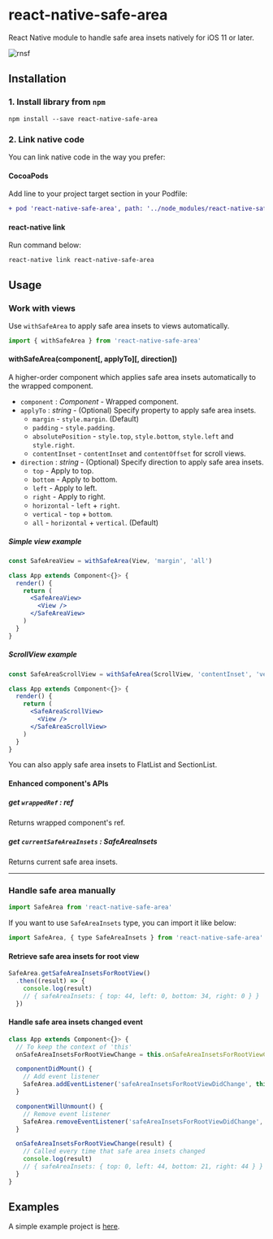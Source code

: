 # react-native-safe-area

React Native module to handle safe area insets natively for iOS 11 or later.

![rnsf](https://user-images.githubusercontent.com/143255/40108466-e64b18d8-5935-11e8-992d-7fa7a636d129.gif)

## Installation

### 1. Install library from `npm`

```shell
npm install --save react-native-safe-area
```

### 2. Link native code

You can link native code in the way you prefer:

#### CocoaPods

Add line to your project target section in your Podfile:

```diff
+ pod 'react-native-safe-area', path: '../node_modules/react-native-safe-area'
```

#### react-native link

Run command below:

```shell
react-native link react-native-safe-area
```

## Usage

### Work with views

Use `withSafeArea` to apply safe area insets to views automatically.

```jsx
import { withSafeArea } from 'react-native-safe-area'
```

#### withSafeArea(component[, applyTo][, direction])

A higher-order component which applies safe area insets automatically to the wrapped component.

- `component` : *Component* - Wrapped component.
- `applyTo` : *string* - (Optional) Specify property to apply safe area insets.
    - `margin` - `style.margin`. (Default)
    - `padding` - `style.padding`.
    - `absolutePosition` - `style.top`, `style.bottom`, `style.left` and `style.right`.
    - `contentInset` - `contentInset` and `contentOffset` for scroll views.
- `direction` : *string* - (Optional) Specify direction to apply safe area insets.
    - `top` - Apply to top.
    - `bottom` - Apply to bottom.
    - `left` - Apply to left.
    - `right` - Apply to right.
    - `horizontal` - `left` + `right`.
    - `vertical` - `top` + `bottom`.
    - `all` - `horizontal` + `vertical`. (Default)

##### Simple view example

```jsx
const SafeAreaView = withSafeArea(View, 'margin', 'all')

class App extends Component<{}> {
  render() {
    return (
      <SafeAreaView>
        <View />
      </SafeAreaView>
    )
  }
}
```

##### ScrollView example

```jsx
const SafeAreaScrollView = withSafeArea(ScrollView, 'contentInset', 'vertical')

class App extends Component<{}> {
  render() {
    return (
      <SafeAreaScrollView>
        <View />
      </SafeAreaScrollView>
    )
  }
}
```

You can also apply safe area insets to FlatList and SectionList.

#### Enhanced component's APIs

##### get `wrappedRef` : *ref*

Returns wrapped component's ref.

##### get `currentSafeAreaInsets` : *SafeAreaInsets*

Returns current safe area insets.

---

### Handle safe area manually

```jsx
import SafeArea from 'react-native-safe-area'
```

If you want to use `SafeAreaInsets` type, you can import it like below:

```jsx
import SafeArea, { type SafeAreaInsets } from 'react-native-safe-area'
```

#### Retrieve safe area insets for root view

```jsx
SafeArea.getSafeAreaInsetsForRootView()
  .then((result) => {
    console.log(result)
    // { safeAreaInsets: { top: 44, left: 0, bottom: 34, right: 0 } }
  })
```

#### Handle safe area insets changed event

```jsx
class App extends Component<{}> {
  // To keep the context of 'this'
  onSafeAreaInsetsForRootViewChange = this.onSafeAreaInsetsForRootViewChange.bind(this)

  componentDidMount() {
    // Add event listener
    SafeArea.addEventListener('safeAreaInsetsForRootViewDidChange', this.onSafeAreaInsetsForRootViewChange)
  }

  componentWillUnmount() {
    // Remove event listener
    SafeArea.removeEventListener('safeAreaInsetsForRootViewDidChange', this.onSafeAreaInsetsForRootViewChange)
  }

  onSafeAreaInsetsForRootViewChange(result) {
    // Called every time that safe area insets changed
    console.log(result)
    // { safeAreaInsets: { top: 0, left: 44, bottom: 21, right: 44 } }
  }
}
```

## Examples

A simple example project is [here](./Examples/RNSafeAreaExample).
